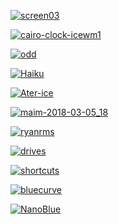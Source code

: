 
[![screen03][screen03]][screen03]

[![cairo-clock-icewm1][cairo-clock-icewm1]][cairo-clock-icewm1]

[![odd][odd]][odd]

[![Haiku][Haiku]][Haiku]

[![Ater-ice][Ater-ice]][Ater-ice]

[![maim-2018-03-05_18][maim-2018-03-05_18]][maim-2018-03-05_18]

[![ryanrms][ryanrms]][ryanrms]

[![drives][drives]][drives]

[![shortcuts][shortcuts]][shortcuts]

[![bluecurve][bluecurve]][bluecurve]

[![NanoBlue][NanoBlue]][NanoBlue]

[screen03]: https://user-images.githubusercontent.com/15175058/31690477-d4a6bab8-b360-11e7-9dd3-30324c8cb020.png "screen03"
[cairo-clock-icewm1]: https://cloud.githubusercontent.com/assets/3276068/7817583/3718e62c-03d6-11e5-95ef-589210a60c44.jpeg "cairo-clock-icewm1"
[odd]: https://user-images.githubusercontent.com/7656607/32042698-002e773c-ba6b-11e7-8e6a-29da6f910ec2.png "odd"
[Haiku]: https://user-images.githubusercontent.com/367181/33675642-899b7340-dab3-11e7-9bdb-43606c5d4d58.png "Haiku"
[Ater-ice]: https://user-images.githubusercontent.com/15175058/34381016-c61d9ab6-ead3-11e7-835b-fa366dce8c68.png "Ater-ice"
[maim-2018-03-05_18]: https://user-images.githubusercontent.com/16356124/36989539-47c464f6-20a2-11e8-9eea-fde078593466.png "maim-2018-03-05_18"
[ryanrms]: https://user-images.githubusercontent.com/2936638/44629544-3e05bd80-a90e-11e8-8a55-27a8a3f0d185.png "ryanrms"
[drives]: https://user-images.githubusercontent.com/7473967/65373524-3cf3ac80-dc44-11e9-85ce-9f113182b242.jpg "drives"
[shortcuts]: https://user-images.githubusercontent.com/7473967/77987629-f7ddc080-72df-11ea-8be9-2122e904f29b.jpg "shortcuts"
[bluecurve]: https://github.com/LiohMoeller/screenshots/assets/1267594/d359570a-11da-4909-9935-e707f010217a "bluecurve"
[NanoBlue]: https://github.com/hellfire103/icewm-screenshots/assets/67475141/794e23df-3f22-433a-a25b-4adc23a800da "NanoBlue"
